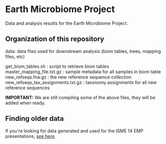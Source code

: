 Earth Microbiome Project
========================

Data and analysis results for the Earth Microbiome Project.

Organization of this repository
-------------------------------

data: data files used for downstream analysis (biom tables, trees, mapping files, etc)

get_biom_tables.sh : script to retrieve biom tables
master_mapping_file.txt.gz : sample metadata for all samples in biom table
new_refseqs.fna.gz : the new reference sequence collection
new_refseqs_tax_assignments.txt.gz : taxonomy assignments for all new reference sequences

**IMPORTANT:** We are still compiling some of the above files, they will be added when ready.


Finding older data
------------------

If you're looking for data generated and used for the ISME 14 EMP presentations, [see here](https://github.com/EarthMicrobiomeProject/emp/tree/isme14).


